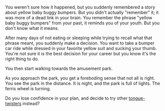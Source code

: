 You weren't sure how it happened, but you suddenly remembered a story about yellow baby
buggy bumpers. But you didn't actually "remember" it; it was more of a dead link in
your brain. You remember the phrase "yellow baby buggy bumpers" from your past, it reminds
you of your youth. But you don't know what it means.

After many days of not eating or sleeping while trying to recall what that phrase meant,
you suddenly make a decision. You want to take a bumper car ride while dressed in your
favorite yellow suit and sucking your thumb. You're not sure it is the best decision for
your career but you know it's the right thing to do.

You then start walking towards the amusement park.

As you approach the park, you get a foreboding sense that not all is right.
You see the park in the distance. It is night, and the park is full of lights.
The ferris wheel is turning.

Do you lose confidence in your plan, and decide to try other
[tongue-twisters](../tongue-twisters/tongue-twisters.md) instead?
